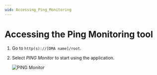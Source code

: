```yaml
---
uid: Accessing_Ping_Monitoring
---
```


# Accessing the Ping Monitoring tool

1. Go to `http(s)://[DMA name]/root`.

1. Select *PING Monitor* to start using the application.

   ![PING Monitor](~/user-guide/images/Ping_Monitor.png)

